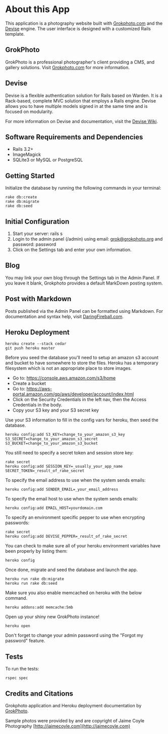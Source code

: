 # About this App

This application is a photography website built with [Grokphoto.com](http://grokphoto.org/) and the [Devise](https://github.com/plataformatec/devise/tree/v3.2) engine. The user interface is designed with a customized Rails template.

## GrokPhoto

GrokPhoto is a professional photographer's client providing a CMS, and gallery solutions. Visit [Grokphoto.com](http://grokphoto.org/) for more information.

## Devise

Devise is a flexible authentication solution for Rails based on Warden. It is a Rack-based, complete MVC solution that employs a Rails engine. Devise allows you to have multiple models signed in at the same time and is focused on modularity.

For more information on Devise and documentation, visit the [Devise Wiki](https://github.com/plataformatec/devise/wiki).

## Software Requirements and Dependencies

* Rails 3.2+
* ImageMagick
* SQLite3 or MySQL or PostgreSQL

## Getting Started

Initialize the database by running the following commands in your terminal:

    rake db:create
    rake db:migrate
    rake db:seed

## Initial Configuration

1. Start your server: rails s
2. Login to the admin panel (/admin) using email: grok@grokphoto.org and password: password
3. Click on the Settings tab and enter your own information.

## Blog

You may link your own blog through the Settings tab in the Admin Panel. If you leave it blank, Grokphoto provides a default MarkDown posting system.

## Post with Markdown

Posts published via the Admin Panel can be formatted using Markdown. For documentation and syntax help, visit [DaringFireball.com](http://daringfireball.net/projects/markdown/syntax).


## Heroku Deployment

    heroku create --stack cedar
    git push heroku master

Before you seed the database you'll need to setup an amazon s3 account and bucket to have somewhere to store the files. Heroku has a temporary filesystem which is not an appropriate place to store images.

* Go to: https://console.aws.amazon.com/s3/home
* Create a bucket
* Go to: https://aws-portal.amazon.com/gp/aws/developer/account/index.html
* Click on the Security Credentials in the left nav, then the Access Credentials in the body.
* Copy your S3 key and your S3 secret key

Use your S3 information to fill in the config vars for heroku, then seed the database.

    heroku config:add S3_KEY=change_to_your_amazon_s3_key S3_SECRET=change_to_your_amazon_s3_secret S3_BUCKET=change_to_your_amazon_s3_bucket

You still need to specify a secret token and session store key:

    rake secret
    heroku config:add SESSION_KEY=_usually_your_app_name SECRET_TOKEN=_result_of_rake_secret

To specify the email address to use when the system sends emails:

    heroku config:add SENDER_EMAIL=_your_email_address

To specify the email host to use when the system sends emails:

    heroku config:add EMAIL_HOST=yourdomain.com

To specify an environment specific pepper to use when encrypting passwords:

    rake secret
    heroku config:add DEVISE_PEPPER=_result_of_rake_secret

You can check to make sure all of your heroku environment variables have been properly by listing them:

    heroko config

Once done, migrate and seed the database and launch the app.

    heroku run rake db:migrate
    heroku run rake db:seed

Make sure you also enable memcached on heroku with the below command.

	heroku addons:add memcache:5mb

Open up your shiny new GrokPhoto instance!

    heroku open

Don't forget to change your admin password using the "Forgot my password" feature.



## Tests

To run the tests:

    rspec spec


## Credits and Citations

Grokphoto application and Heroku deployment documentation by [GrokPhoto](https://github.com/rapind/grokphoto).

Sample photos were provided by and are copyright of Jaime Coyle Photography [http://jaimecoyle.com](http://jaimecoyle.com)
